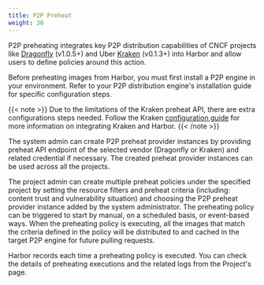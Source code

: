 ```yaml
---
title: P2P Preheat
weight: 30
---
```

P2P preheating integrates key P2P distribution capabilities of CNCF projects like [Dragonfly](https://github.com/dragonflyoss/Dragonfly) (v1.0.5+)
and Uber [Kraken](https://github.com/uber/kraken) (v0.1.3+) into Harbor and allow users to define policies around this action.

Before preheating images from Harbor, you must first install a P2P engine in your environment. Refer to your P2P 
distribution engine's installation guide for specific configuration steps.

{{< note >}}
Due to the limitations of the Kraken preheat API, there are extra configurations steps needed. Follow the 
Kraken [configuration guide](https://github.com/uber/kraken/blob/master/docs/INTEGRATEWITHHARBOR.md) for more 
information on integrating Kraken and Harbor.
{{< /note >}}

The system admin can create P2P preheat provider instances by providing preheat API endpoint of the selected vendor 
(Dragonfly or Kraken) and related credential if necessary. The created preheat provider instances can be used across 
all the projects.

The project admin can create multiple preheat policies under the specified project by setting the resource filters and 
preheat criteria (including: content trust and vulnerability situation) and choosing the P2P preheat provider instance 
added by the system administrator. The preheating policy can be triggered to start by manual, on a scheduled basis, or event-based ways.
When the preheating policy is executing, all the images that match the criteria defined in the policy will be distributed to 
and cached in the target P2P engine for future pulling requests.

Harbor records each time a preheating policy is executed. You can check the details of preheating executions and the 
related logs from the Project's page.


